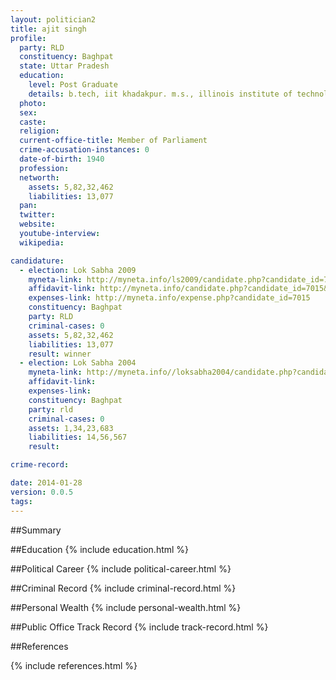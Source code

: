 ```yaml
---
layout: politician2
title: ajit singh
profile: 
  party: RLD
  constituency: Baghpat
  state: Uttar Pradesh
  education: 
    level: Post Graduate
    details: b.tech, iit khadakpur. m.s., illinois institute of technology, u.s.a.
  photo: 
  sex: 
  caste: 
  religion: 
  current-office-title: Member of Parliament
  crime-accusation-instances: 0
  date-of-birth: 1940
  profession: 
  networth: 
    assets: 5,82,32,462
    liabilities: 13,077
  pan: 
  twitter: 
  website: 
  youtube-interview: 
  wikipedia: 

candidature: 
  - election: Lok Sabha 2009
    myneta-link: http://myneta.info/ls2009/candidate.php?candidate_id=7015
    affidavit-link: http://myneta.info/candidate.php?candidate_id=7015&scan=original
    expenses-link: http://myneta.info/expense.php?candidate_id=7015
    constituency: Baghpat 
    party: RLD
    criminal-cases: 0
    assets: 5,82,32,462
    liabilities: 13,077
    result: winner 
  - election: Lok Sabha 2004
    myneta-link: http://myneta.info//loksabha2004/candidate.php?candidate_id=4005
    affidavit-link: 
    expenses-link: 
    constituency: Baghpat 
    party: rld
    criminal-cases: 0
    assets: 1,34,23,683
    liabilities: 14,56,567
    result:  

crime-record: 

date: 2014-01-28
version: 0.0.5
tags: 
---
```

##Summary


##Education
{% include education.html %}


##Political Career
{% include political-career.html %}


##Criminal Record
{% include criminal-record.html %}


##Personal Wealth
{% include personal-wealth.html %}


##Public Office Track Record
{% include track-record.html %}


##References


{% include references.html %}
